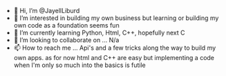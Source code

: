 - 👋 Hi, I’m @JayellLiburd
- 👀 I’m interested in building my own business but learning or building my own code as a foundation seems fun
- 🌱 I’m currently learning Python, Html, C++, hopefully next C 
- 💞️ I’m looking to collaborate on ... N/a
- 📫 How to reach me ... Api's and a few tricks along the way to build my own apps. as for now html and C++ are easy but implementing a code when I'm only 
so much into the basics is futile 

<!---
JayellLiburd/JayellLiburd is a ✨ special ✨ repository because its `README.md` (this file) appears on your GitHub profile.
You can click the Preview link to take a look at your changes.
--->
